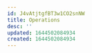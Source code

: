 ```yaml
---
id: J4vAtjtgfBT3w1CO2snNW
title: Operations
desc: ''
updated: 1644502084934
created: 1644502084934
---
```


